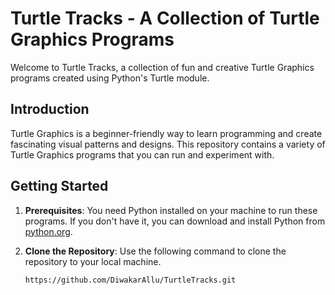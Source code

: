 # Turtle Tracks - A Collection of Turtle Graphics Programs

Welcome to Turtle Tracks, a collection of fun and creative Turtle Graphics programs created using Python's Turtle module.


## Introduction

Turtle Graphics is a beginner-friendly way to learn programming and create fascinating visual patterns and designs. This repository contains a variety of Turtle Graphics programs that you can run and experiment with.

## Getting Started

1. **Prerequisites**: You need Python installed on your machine to run these programs. If you don't have it, you can download and install Python from [python.org](https://www.python.org/downloads/).

2. **Clone the Repository**: Use the following command to clone the repository to your local machine.

   ```bash
   https://github.com/DiwakarAllu/TurtleTracks.git
